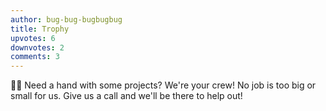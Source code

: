 ```yaml
---
author: bug-bug-bugbugbug
title: Trophy
upvotes: 6
downvotes: 2
comments: 3
---
```

🔨🚧 Need a hand with some projects? We're your crew! No job is too big or small for us. Give us a call and we'll be there to help out!
